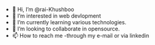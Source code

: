 - 👋 Hi, I’m @rai-Khushboo
- 👀 I’m interested in web devlopment
- 🌱 I’m currently learning various technologies.
- 💞️ I’m looking to collaborate in opensource.
- 📫 How to reach me -through my e-mail or via linkedin

<!---
rai-Khushboo/rai-Khushboo is a ✨ special ✨ repository because its `README.md` (this file) appears on your GitHub profile.
You can click the Preview link to take a look at your changes.
--->
